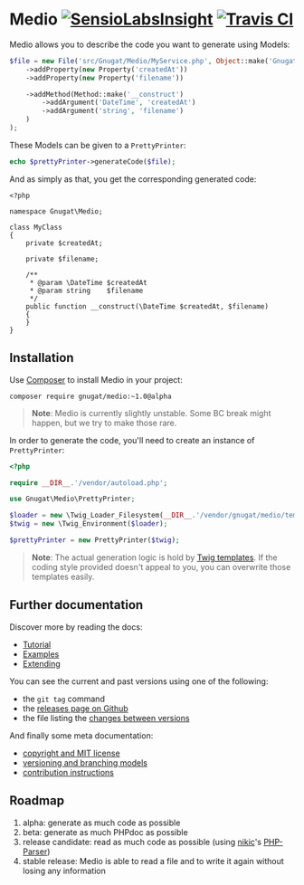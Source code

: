 # Medio [![SensioLabsInsight](https://insight.sensiolabs.com/projects/87bf291f-affa-4383-b281-c0dc5aa7d592/mini.png)](https://insight.sensiolabs.com/projects/87bf291f-affa-4383-b281-c0dc5aa7d592) [![Travis CI](https://travis-ci.org/gnugat/medio.png)](https://travis-ci.org/gnugat/medio)

Medio allows you to describe the code you want to generate using Models:

```php
$file = new File('src/Gnugat/Medio/MyService.php', Object::make('Gnugat\Medio\MyService')
    ->addProperty(new Property('createdAt'))
    ->addProperty(new Property('filename'))

    ->addMethod(Method::make('__construct')
        ->addArgument('DateTime', 'createdAt')
        ->addArgument('string', 'filename')
    )
);
```

These Models can be given to a `PrettyPrinter`:

```php
echo $prettyPrinter->generateCode($file);
```

And as simply as that, you get the corresponding generated code:

```
<?php

namespace Gnugat\Medio;

class MyClass
{
    private $createdAt;

    private $filename;

    /**
     * @param \DateTime $createdAt
     * @param string    $filename
     */
    public function __construct(\DateTime $createdAt, $filename)
    {
    }
}
```

## Installation

Use [Composer](https://getcomposer.org/download) to install Medio in your project:

    composer require gnugat/medio:~1.0@alpha

> **Note**: Medio is currently slightly unstable. Some BC break might happen, but we try to make those rare.

In order to generate the code, you'll need to create an instance of `PrettyPrinter`:

```php
<?php

require __DIR__.'/vendor/autoload.php';

use Gnugat\Medio\PrettyPrinter;

$loader = new \Twig_Loader_Filesystem(__DIR__.'/vendor/gnugat/medio/templates');
$twig = new \Twig_Environment($loader);

$prettyPrinter = new PrettyPrinter($twig);
```

> **Note**: The actual generation logic is hold by [Twig templates](http://twig.sensiolabs.org/).
> If the coding style provided doesn't appeal to you, you can overwrite those templates easily.

## Further documentation

Discover more by reading the docs:

* [Tutorial](doc/01-tutorial.md)
* [Examples](doc/02-examples.md)
* [Extending](doc/03-extending.md)

You can see the current and past versions using one of the following:

* the `git tag` command
* the [releases page on Github](https://github.com/gnugat/medio/releases)
* the file listing the [changes between versions](CHANGELOG.md)

And finally some meta documentation:

* [copyright and MIT license](LICENSE)
* [versioning and branching models](VERSIONING.md)
* [contribution instructions](CONTRIBUTING.md)

## Roadmap

1. alpha: generate as much code as possible
2. beta: generate as much PHPdoc as possible
3. release candidate: read as much code as possible (using [nikic](http://nikic.github.io/aboutMe.html)'s [PHP-Parser](https://github.com/nikic/PHP-Parser))
4. stable release: Medio is able to read a file and to write it again without losing any information
